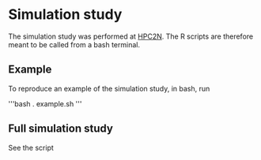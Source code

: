# Simulation study
The simulation study was performed at [HPC2N](https://www.hpc2n.umu.se/). The R scripts are therefore meant to be called from a bash terminal. 

## Example
To reproduce an example of the simulation study, in bash, run 

'''bash
. example.sh
'''

## Full simulation study 
See the script 
